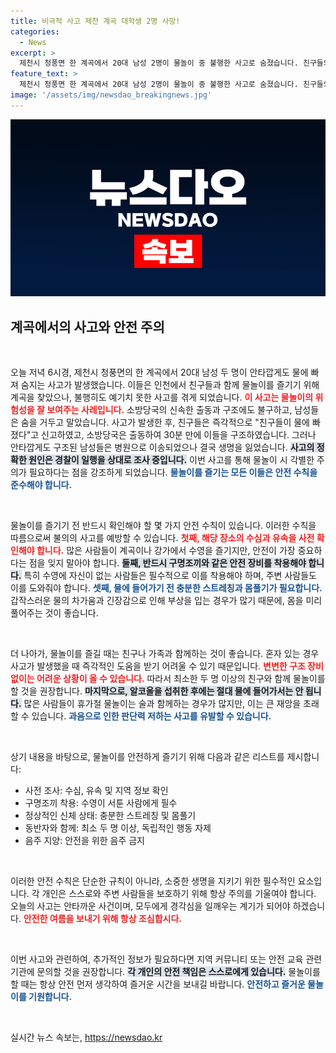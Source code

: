 ```yaml
---
title: 비극적 사고 제천 계곡 대학생 2명 사망!
categories:
  - News
excerpt: >
  제천시 청풍면 한 계곡에서 20대 남성 2명이 물놀이 중 불행한 사고로 숨졌습니다. 친구들의 긴급 신고로 구조됐으나, 안타깝게도 생명을 구하지 못했습니다. 사고 원인은 무엇일까요? 경찰이 진실을 밝힙니다.
feature_text: >
  제천시 청풍면 한 계곡에서 20대 남성 2명이 물놀이 중 불행한 사고로 숨졌습니다. 친구들의 긴급 신고로 구조됐으나, 안타깝게도 생명을 구하지 못했습니다. 사고 원인은 무엇일까요? 경찰이 진실을 밝힙니다.
image: '/assets/img/newsdao_breakingnews.jpg'
---
```


<p><img src="/assets/img/newsdao_breakingnews.jpg" alt="firstkoreanews 속보" /></p>

<h2 data-ke-size="size26">계곡에서의 사고와 안전 주의</h2>

<p data-ke-size="size16">&nbsp;</p>

<p>오늘 저녁 6시경, 제천시 청풍면의 한 계곡에서 20대 남성 두 명이 안타깝게도 물에 빠져 숨지는 사고가 발생했습니다. 이들은 인천에서 친구들과 함께 물놀이를 즐기기 위해 계곡을 찾았으나, 불행히도 예기치 못한 사고를 겪게 되었습니다. <b><span style="color: #ee2323;">이 사고는 물놀이의 위험성을 잘 보여주는 사례입니다.</span></b> 소방당국의 신속한 출동과 구조에도 불구하고, 남성들은 숨을 거두고 말았습니다. 사고가 발생한 후, 친구들은 즉각적으로 "친구들이 물에 빠졌다"고 신고하였고, 소방당국은 출동하여 30분 만에 이들을 구조하였습니다. 그러나 안타깝게도 구조된 남성들은 병원으로 이송되었으나 결국 생명을 잃었습니다. <b><span style="background-color: #21538527;">사고의 정확한 원인은 경찰이 일행을 상대로 조사 중입니다.</span></b> 이번 사고를 통해 물놀이 시 각별한 주의가 필요하다는 점을 강조하게 되었습니다. <b><span style="color: #1a5490;">물놀이를 즐기는 모든 이들은 안전 수칙을 준수해야 합니다.</span></b></p>

<p data-ke-size="size16">&nbsp;</p>

<p>물놀이를 즐기기 전 반드시 확인해야 할 몇 가지 안전 수칙이 있습니다. <b></b>이러한 수칙을 따름으로써 불의의 사고를 예방할 수 있습니다. <b><span style="color: #ee2323;">첫째, 해당 장소의 수심과 유속을 사전 확인해야 합니다.</span></b> 많은 사람들이 계곡이나 강가에서 수영을 즐기지만, 안전이 가장 중요하다는 점을 잊지 말아야 합니다. <b><span style="background-color: #21538527;">둘째, 반드시 구명조끼와 같은 안전 장비를 착용해야 합니다.</span></b> 특히 수영에 자신이 없는 사람들은 필수적으로 이를 착용해야 하며, 주변 사람들도 이를 도와줘야 합니다. <b><span style="color: #1a5490;">셋째, 물에 들어가기 전 충분한 스트레칭과 몸풀기가 필요합니다.</span></b> 갑작스러운 물의 차가움과 긴장감으로 인해 부상을 입는 경우가 많기 때문에, 몸을 미리 풀어주는 것이 좋습니다.</p>

<p data-ke-size="size16">&nbsp;</p>

<p>더 나아가, 물놀이를 즐길 때는 친구나 가족과 함께하는 것이 좋습니다. <b></b>혼자 있는 경우 사고가 발생했을 때 즉각적인 도움을 받기 어려울 수 있기 때문입니다. <b><span style="color: #ee2323;">변변한 구조 장비 없이는 어려운 상황이 올 수 있습니다.</span></b> 따라서 최소한 두 명 이상의 친구와 함께 물놀이를 할 것을 권장합니다. <b><span style="background-color: #21538527;">마지막으로, 알코올을 섭취한 후에는 절대 물에 들어가서는 안 됩니다.</span></b> 많은 사람들이 휴가철 물놀이는 술과 함께하는 경우가 많지만, 이는 큰 재앙을 초래할 수 있습니다. <b><span style="color: #1a5490;">과음으로 인한 판단력 저하는 사고를 유발할 수 있습니다.</span></b></p>

<p data-ke-size="size16">&nbsp;</p>

<p>상기 내용을 바탕으로, 물놀이를 안전하게 즐기기 위해 다음과 같은 리스트를 제시합니다:</p>

<ul>
    <li>사전 조사: 수심, 유속 및 지역 정보 확인</li>
    <li>구명조끼 착용: 수영이 서툰 사람에게 필수</li>
    <li>정상적인 신체 상태: 충분한 스트레칭 및 몸풀기</li>
    <li>동반자와 함께: 최소 두 명 이상, 독립적인 행동 자제</li>
    <li>음주 지양: 안전을 위한 음주 금지</li>
</ul>

<p data-ke-size="size16">&nbsp;</p>

<p>이러한 안전 수칙은 단순한 규칙이 아니라, 소중한 생명을 지키기 위한 필수적인 요소입니다. 각 개인은 스스로와 주변 사람들을 보호하기 위해 항상 주의를 기울여야 합니다. <b></b>오늘의 사고는 안타까운 사건이며, 모두에게 경각심을 일깨우는 계기가 되어야 하겠습니다. <b><span style="color: #ee2323;">안전한 여름을 보내기 위해 항상 조심합시다.</span></b> </p>

<p data-ke-size="size16">&nbsp;</p>

<p>이번 사고와 관련하여, 추가적인 정보가 필요하다면 지역 커뮤니티 또는 안전 교육 관련 기관에 문의할 것을 권장합니다. <b><span style="background-color: #21538527;">각 개인의 안전 책임은 스스로에게 있습니다.</span></b> 물놀이를 할 때는 항상 안전 먼저 생각하여 즐거운 시간을 보내길 바랍니다. <b><span style="color: #1a5490;">안전하고 즐거운 물놀이를 기원합니다.</span></b> </p>

<p data-ke-size="size16">&nbsp;</p>
실시간 뉴스 속보는, <a href="https://newsdao.kr" rel="dofollow">https://newsdao.kr</a>


